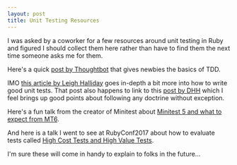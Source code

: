 ```yaml
---
layout: post
title: Unit Testing Resources
---
```

I was asked by a coworker for a few resources around unit testing in Ruby and figured I should collect them here rather than have to find them the next time someone asks me for them.

Here's a quick [post by Thoughtbot][thoughtbot-tdd] that gives newbies the basics of TDD.

IMO [this article by Leigh Halliday][unit-testing] goes in-depth a bit more into how to write good unit tests. That post also happens to link to this [post by DHH][dhh-on-tdd] which I feel brings up good points about following any doctrine without exception. 

Here's a fun talk from the creator of Minitest about [Minitest 5 and what to expect from MT6][mt6].

And here is a talk I went to see at RubyConf2017 about how to evaluate tests called [High Cost Tests and High Value Tests][test-value].

I'm sure these will come in handy to explain to folks in the future...

[thoughtbot-tdd]: https://robots.thoughtbot.com/back-to-basics-writing-unit-tests-first
[unit-testing]: https://blog.codeship.com/unit-testing-in-ruby/
[dhh-on-tdd]: http://david.heinemeierhansson.com/2014/tdd-is-dead-long-live-testing.html
[mt6]: http://confreaks.tv/videos/railsconf2018-minitest-6-test-feistier
[test-value]: http://confreaks.tv/videos/rubyconf2017-high-cost-tests-and-high-value-tests
